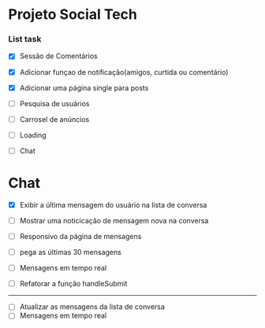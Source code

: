 # Projeto Social Tech

### **List task**

- [x] Sessão de Comentários
- [x] Adicionar funçao de notificação(amigos, curtida ou comentário)
- [x] Adicionar uma página single para posts
- [ ] Pesquisa de usuários
- [ ] Carrosel de anúncios
- [ ] Loading
- [ ] Chat


# Chat

- [x] Exibir a última mensagem do usuário na lista de conversa
- [ ] Mostrar uma noticicação de mensagem nova na conversa
- [ ] Responsivo da página de mensagens
- [ ] pega as últimas 30 mensagens
- [ ] Mensagens em tempo real
- [ ] Refatorar a função handleSubmit


---
- [ ] Atualizar as mensagens da lista de conversa 
- [ ] Mensagens em tempo real